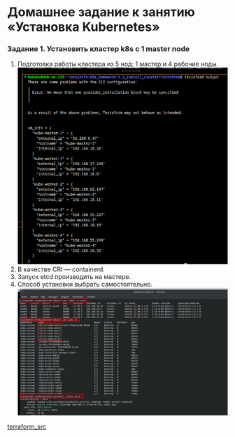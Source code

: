 # Домашнее задание к занятию «Установка Kubernetes»


### Задание 1. Установить кластер k8s с 1 master node

1. Подготовка работы кластера из 5 нод: 1 мастер и 4 рабочие ноды.
![Alt text](image-1.png)
2. В качестве CRI — containerd.
3. Запуск etcd производить на мастере.
4. Способ установки выбрать самостоятельно.
![Alt text](image.png)

[terraform_src](terraform)
